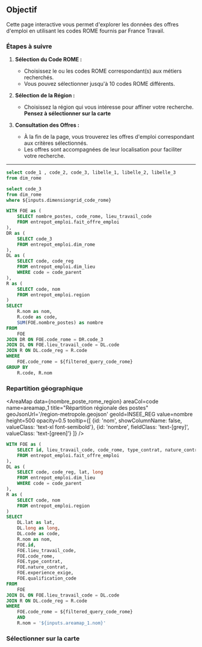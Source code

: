 ## Objectif
Cette page interactive vous permet d'explorer les données des offres d'emploi en utilisant les codes ROME fournis par France Travail.

### Étapes à suivre

1. **Sélection du Code ROME :**
   - Choisissez le ou les codes ROME correspondant(s) aux métiers recherchés.
   - Vous pouvez sélectionner jusqu'à 10 codes ROME différents.

2. **Sélection de la Région :**
   - Choisissez la région qui vous intéresse pour affiner votre recherche.
   **Pensez à sélectionner sur la carte**

3. **Consultation des Offres :**
   - À la fin de la page, vous trouverez les offres d'emploi correspondant aux critères sélectionnés.
   - Les offres sont accompagnées de leur localisation pour faciliter votre recherche.

---


```sql code_rome
select code_1 , code_2, code_3, libelle_1, libelle_2, libelle_3
from dim_rome
```

<DimensionGrid 
    data={code_rome}   
    name="dimensiongrid_code_rome"
    limit=17
/>

```sql filtered_query_code_rome
select code_3
from dim_rome
where ${inputs.dimensiongrid_code_rome}
```

```sql nombre_poste_rome_region
WITH FOE as (
    SELECT nombre_postes, code_rome, lieu_travail_code
    FROM entrepot_emploi.fait_offre_emploi
),
DR as (
    SELECT code_3
    FROM entrepot_emploi.dim_rome
),
DL as (
    SELECT code, code_reg
    FROM entrepot_emploi.dim_lieu 
    WHERE code = code_parent
),
R as (
    SELECT code, nom
    FROM entrepot_emploi.region
)
SELECT
    R.nom as nom,
    R.code as code,
    SUM(FOE.nombre_postes) as nombre
FROM
    FOE
JOIN DR ON FOE.code_rome = DR.code_3
JOIN DL ON FOE.lieu_travail_code = DL.code
JOIN R ON DL.code_reg = R.code
WHERE
    FOE.code_rome = ${filtered_query_code_rome}
GROUP BY
    R.code, R.nom
```

### Repartition géographique

<AreaMap 
    data={nombre_poste_rome_region} 
    areaCol=code
    name=areamap_1
    title="Répartition régionale des postes"
    geoJsonUrl='/region-metropole.geojson'
    geoId=INSEE_REG
    value=nombre
    height=500
    opacity=0.5
    tooltip={[
        {id: 'nom', showColumnName: false, valueClass: 'text-xl font-semibold'},
        {id: 'nombre', fieldClass: 'text-[grey]', valueClass: 'text-[green]'}
    ]}
/>

```sql filtered_nombre_poste_rome_region
WITH FOE as (
    SELECT id, lieu_travail_code, code_rome, type_contrat, nature_contrat, experience_exige, qualification_code
    FROM entrepot_emploi.fait_offre_emploi
),
DL as (
    SELECT code, code_reg, lat, long
    FROM entrepot_emploi.dim_lieu 
    WHERE code = code_parent
),
R as (
    SELECT code, nom
    FROM entrepot_emploi.region
)
SELECT
    DL.lat as lat,
    DL.long as long,
    DL.code as code,
    R.nom as nom,
    FOE.id,
    FOE.lieu_travail_code,
    FOE.code_rome,
    FOE.type_contrat,
    FOE.nature_contrat,
    FOE.experience_exige,
    FOE.qualification_code
FROM
    FOE
JOIN DL ON FOE.lieu_travail_code = DL.code
JOIN R ON DL.code_reg = R.code
WHERE
    FOE.code_rome = ${filtered_query_code_rome}
    AND
    R.nom = '${inputs.areamap_1.nom}'
```
### Sélectionner sur la carte

<DataTable data={filtered_nombre_poste_rome_region}/>

<PointMap 
    data={filtered_nombre_poste_rome_region} 
    lat=lat 
    long=long 
    pointName= code
    height=200
/>

<!-- 
```sql poste_rome_region_selected
Select id, lieu_travail_code, type_contrat, experience_exige
from fait_offre_emploi
Where r.code 
```
-->